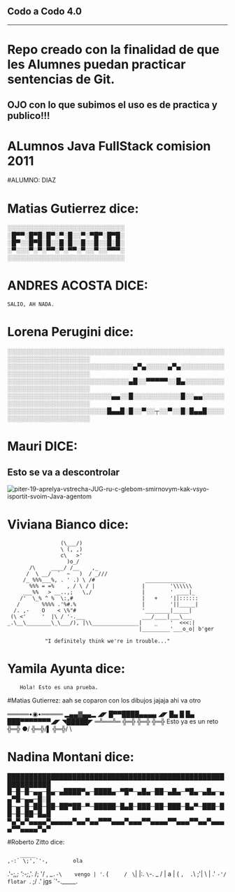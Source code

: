 ## Codo a Codo 4.0
------------------
# Repo creado con la finalidad de que les Alumnes puedan practicar sentencias de Git.

## OJO con lo que subimos el uso es de practica y publico!!!
#  ALumnos Java FullStack comision 2011 
#ALUMNO: DIAZ

# Matias Gutierrez dice:
 ░░░░░░░░░░░░░░░░░░░░░░░░░░░
 ░█▀▀░█▀█░█▀░▀░█░░▀░▀█▀░█▀█░
 ░█▀░░█▀█░█░░█░█░░█░░█░░█░█░
 ░▀░░░▀░▀░▀▀░▀░▀▀░▀░░▀░░▀▀▀░
 ░░░░░░░░░░░░░░░░░░░░░░░░░░░

# ANDRES ACOSTA DICE:
	SALIO, AH NADA.

# Lorena Perugini dice:

░░░░░░░░░░░░░░░░░░░░░░░░░░░░░░░░░░░░░░░░░░░░░░░░░░░░░░░░░░░░░░░░░░░░░
░░░░░░░░░░░░░░░░░░░░░░░░░░░░░▄▀▄░░░░░▄▀▄░░░░░░░░░░░░░░░░░░░░░░░░░░░░░
░░░░░░░░░░░░░░░░░░░░░░░░░░░░▄█░░▀▀▀▀▀░░█▄░░░░░░░░░░░░░░░░░░░░░░░░░░░░
░░░░░░░░░░░░░░░░░░░░░░░░▄▄░░█░░░░░░░░░░░█░░▄▄░░░░░░░░░░░░░░░░░░░░░░░░
░░░░░░░░░░░░░░░░░░░░░░░█▄▄█░█░░▀░░┬░░▀░░█░█▄▄█░░░░░░░░░░░░░░░░░░░░░░░

# Mauri DICE:
## Esto se va a descontrolar 
![piter-19-aprelya-vstrecha-JUG-ru-c-glebom-smirnovym-kak-vsyo-isportit-svoim-Java-agentom](https://user-images.githubusercontent.com/33258971/90411526-4ec31700-e082-11ea-93d9-872dd6f70c58.jpg)

# Viviana Bianco dice:


                     (\___/)
                     \ (, ,)
                     c\   >'
                       )o_/
           /\     ____/ /__    ,_
          /  \ __/  `  ~   )  / _///
         /_ %%%___%, . ' .) \ /#                _____________
           %%% = =%    , / \ / |               |        '\\\\\\
         ___%%   > __..,;   \,/                |        ' ____|_
        /'  \_% ^ %  \:,#                      |   +    '||::::::
       /       %%%% .'%#.%                     |        '||_____|
      /. ,-    O    < \%"#                     '________|_____|
     (\ <'     '  |\ / '-.___                  ___/____|___\___
    _.\__\________\_\___/), |\\_______________|    _    '  <<<:|
                                              |_________'___o_o| b'ger

                "I definitely think we're in trouble..."
				
# Yamila Ayunta dice:

		Hola! Esto es una prueba.
				
#Matias Gutierrez: aah se coparon con los dibujos jajaja ahi va otro

 ═════•◉•═════
    ▂▄▄▓▄▄▂
  ◢◤ █▀▀████▄▄▄▄    ◢◤
 █▄  █ █▄ ███▀▀▀▀▀▀▀◢◤
  ◥█████◤
   ═╩══╩═
    ╬═╬
    ╬═╬
    ╬═╬ Esto ya es un reto
    ╬═╬ ●/
    ╬═╬/▌
    ╬═╬/ \

# Nadina Montani dice:			
  
████████████████████████████████████████████████████████████
█─█─█─▄▄─█▄─▄████▀▄─████▄─▀█▀─▄█▄─██─▄█▄─▀█▄─▄█▄─▄▄▀█─▄▄─█░█
█─▄─█─██─██─██▀██─▀─█████─█▄█─███─██─███─█▄▀─███─██─█─██─█▄█
▀▄▀▄▀▄▄▄▄▀▄▄▄▄▄▀▄▄▀▄▄▀▀▀▄▄▄▀▄▄▄▀▀▄▄▄▄▀▀▄▄▄▀▀▄▄▀▄▄▄▄▀▀▄▄▄▄▀▄▀

#Roberto Zitto dice: 

	
        _____
    ,-:` \;',`'-,        ola 
  .'-;_,;  ':-;_,'.
 /;   '/    ,  _`.-\	vengo
| '`. (`     /` ` \`|
|:.  `\`-.   \_   / |		a
|     (   `,  .`\ ;'|
 \     | .'     `-'/ 	  flotar
  `.   ;/        .'
jgs `'-._____.
				